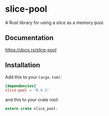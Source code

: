 slice-pool
======

A Rust library for using a slice as a memory pool.

## Documentation

https://docs.rs/slice-pool

## Installation

Add this to your `Cargo.toml`:

```toml
[dependencies]
slice-pool = "0.4.1"
```

and this to your crate root:

```rust
extern crate slice_pool;
```
